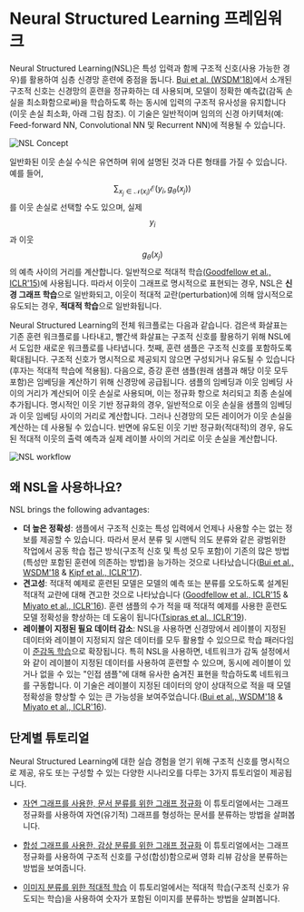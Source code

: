 # Neural Structured Learning 프레임워크

Neural Structured Learning(NSL)은 특성 입력과 함께 구조적 신호(사용 가능한 경우)를 활용하여 심층 신경망 훈련에 중점을 둡니다. [Bui et al. (WSDM'18)](https://research.google/pubs/pub46568.pdf)에서 소개된 구조적 신호는 신경망의 훈련을 정규화하는 데 사용되며, 모델이 정확한 예측값(감독 손실을 최소화함으로써)을 학습하도록 하는 동시에 입력의 구조적 유사성을 유지합니다(이웃 손실 최소화, 아래 그림 참조). 이 기술은 일반적이며 임의의 신경 아키텍처(예: Feed-forward NN, Convolutional NN 및 Recurrent NN)에 적용될 수 있습니다.

![NSL Concept](images/nlink_figure.png)

일반화된 이웃 손실 수식은 유연하며 위에 설명된 것과 다른 형태를 가질 수 있습니다. 예를 들어, $$\sum_{x_j \in \mathcal{N}(x_i)}\mathcal{E}(y_i,g_\theta(x_j))$$를 이웃 손실로 선택할 수도 있으며, 실제 $$y_i$$과 이웃 $$g_\theta(x_j)$$의 예측 사이의 거리를 계산합니다. 일반적으로 적대적 학습[(Goodfellow et al., ICLR'15)](https://arxiv.org/pdf/1412.6572.pdf)에 사용됩니다. 따라서 이웃이 그래프로 명시적으로 표현되는 경우, NSL은 **신경 그래프 학습**으로 일반화되고, 이웃이 적대적 교란(perturbation)에 의해 암시적으로 유도되는 경우, **적대적 학습**으로 일반화됩니다.

Neural Structured Learning의 전체 워크플로는 다음과 같습니다. 검은색 화살표는 기존 훈련 워크플로를 나타내고, 빨간색 화살표는 구조적 신호를 활용하기 위해 NSL에서 도입한 새로운 워크플로를 나타냅니다. 첫째, 훈련 샘플은 구조적 신호를 포함하도록 확대됩니다. 구조적 신호가 명시적으로 제공되지 않으면 구성되거나 유도될 수 있습니다(후자는 적대적 학습에 적용됨). 다음으로, 증강 훈련 샘플(원래 샘플과 해당 이웃 모두 포함)은 임베딩을 계산하기 위해 신경망에 공급됩니다. 샘플의 임베딩과 이웃 임베딩 사이의 거리가 계산되어 이웃 손실로 사용되며, 이는 정규화 항으로 처리되고 최종 손실에 추가됩니다. 명시적인 이웃 기반 정규화의 경우, 일반적으로 이웃 손실을 샘플의 임베딩과 이웃 임베딩 사이의 거리로 계산합니다. 그러나 신경망의 모든 레이어가 이웃 손실을 계산하는 데 사용될 수 있습니다. 반면에 유도된 이웃 기반 정규화(적대적)의 경우, 유도된 적대적 이웃의 출력 예측과 실제 레이블 사이의 거리로 이웃 손실을 계산합니다.

![NSL workflow](images/workflow_overview.png)

## 왜 NSL을 사용하나요?

NSL brings the following advantages:

- **더 높은 정확성**: 샘플에서 구조적 신호는 특성 입력에서 언제나 사용할 수는 없는 정보를 제공할 수 있습니다. 따라서 문서 분류 및 시맨틱 의도 분류와 같은 광범위한 작업에서 공동 학습 접근 방식(구조적 신호 및 특성 모두 포함)이 기존의 많은 방법(특성만 포함된 훈련에 의존하는 방법)을 능가하는 것으로 나타났습니다([Bui et al., WSDM'18](https://research.google/pubs/pub46568.pdf) & [Kipf et al., ICLR'17](https://arxiv.org/pdf/1609.02907.pdf)).
- **견고성**: 적대적 예제로 훈련된 모델은 모델의 예측 또는 분류를 오도하도록 설계된 적대적 교란에 대해 견고한 것으로 나타났습니다 ([Goodfellow et al., ICLR'15](https://arxiv.org/pdf/1412.6572.pdf) & [Miyato et al., ICLR'16](https://arxiv.org/pdf/1704.03976.pdf)). 훈련 샘플의 수가 적을 때 적대적 예제를 사용한 훈련도 모델 정확성을 향상하는 데 도움이 됩니다([Tsipras et al., ICLR'19](https://arxiv.org/pdf/1805.12152.pdf)).
- **레이블이 지정된 필요 데이터 감소**: NSL을 사용하면 신경망에서 레이블이 지정된 데이터와 레이블이 지정되지 않은 데이터를 모두 활용할 수 있으므로 학습 패러다임이 [준감독 학습](https://en.wikipedia.org/wiki/Semi-supervised_learning)으로 확장됩니다. 특히 NSL을 사용하면, 네트워크가 감독 설정에서와 같이 레이블이 지정된 데이터를 사용하여 훈련할 수 있으며, 동시에 레이블이 있거나 없을 수 있는 "인접 샘플"에 대해 유사한 숨겨진 표현을 학습하도록 네트워크를 구동합니다. 이 기술은 레이블이 지정된 데이터의 양이 상대적으로 적을 때 모델 정확성을 향상할 수 있는 큰 가능성을 보여주었습니다.([Bui et al., WSDM'18](https://research.google/pubs/pub46568.pdf) & [Miyato et al., ICLR'16](https://arxiv.org/pdf/1704.03976.pdf)).

## 단계별 튜토리얼

Neural Structured Learning에 대한 실습 경험을 얻기 위해 구조적 신호를 명시적으로 제공, 유도 또는 구성할 수 있는 다양한 시나리오를 다루는 3가지 튜토리얼이 제공됩니다.

- [자연 그래프를 사용한, 문서 분류를 위한 그래프 정규화](tutorials/graph_keras_mlp_cora.ipynb) 이 튜토리얼에서는 그래프 정규화를 사용하여 자연(유기적) 그래프를 형성하는 문서를 분류하는 방법을 살펴봅니다.

- [합성 그래프를 사용한, 감상 분류를 위한 그래프 정규화](tutorials/graph_keras_lstm_imdb.ipynb) 이 튜토리얼에서는 그래프 정규화를 사용하여 구조적 신호를 구성(합성)함으로써 영화 리뷰 감상을 분류하는 방법을 보여줍니다.

- [이미지 분류를 위한 적대적 학습](tutorials/adversarial_keras_cnn_mnist.ipynb) 이 튜토리얼에서는 적대적 학습(구조적 신호가 유도되는 학습)을 사용하여 숫자가 포함된 이미지를 분류하는 방법을 살펴봅니다.
